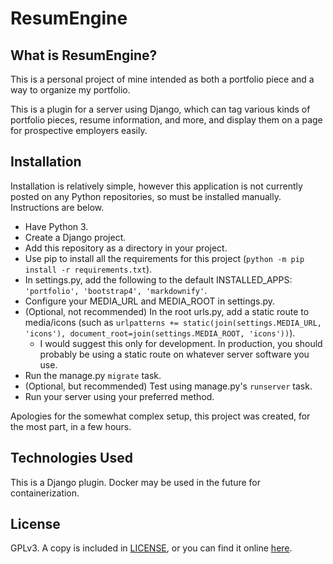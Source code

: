 # ResumEngine

## What is ResumEngine?
This is a personal project of mine intended as both a portfolio piece and a way to organize my portfolio.

This is a plugin for a server using Django, which can tag various kinds of portfolio pieces, resume information, and more, and display them on a page for prospective employers easily.

## Installation
Installation is relatively simple, however this application is not currently posted on any Python repositories, so must be installed manually. Instructions are below.

 - Have Python 3.
 - Create a Django project.
 - Add this repository as a directory in your project.
 - Use pip to install all the requirements for this project (`python -m pip install -r requirements.txt`).
 - In settings.py, add the following to the default INSTALLED_APPS: `'portfolio', 'bootstrap4', 'markdownify'`.
 - Configure your MEDIA_URL and MEDIA_ROOT in settings.py.
 - (Optional, not recommended) In the root urls.py, add a static route to media/icons (such as `urlpatterns += static(join(settings.MEDIA_URL, 'icons'), document_root=join(settings.MEDIA_ROOT, 'icons'))`).
   - I would suggest this only for development. In production, you should probably be using a static route on whatever server software you use.
 - Run the manage.py `migrate` task.
 - (Optional, but recommended) Test using manage.py's `runserver` task.
 - Run your server using your preferred method.

Apologies for the somewhat complex setup, this project was created, for the most part, in a few hours.

## Technologies Used
This is a Django plugin. Docker may be used in the future for containerization.

## License

GPLv3. A copy is included in [LICENSE](LICENSE), or you can find it online [here](https://www.gnu.org/licenses/gpl-3.0.en.html).